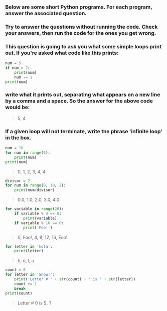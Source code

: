 ### Below are some short Python programs. For each program, answer the associated question.
### Try to answer the questions without running the code. Check your answers, then run the code for the ones you get wrong.
### This question is going to ask you what some simple loops print out. If you're asked what code like this prints:

```py
num = 5
if num > 2:
    print(num)
    num -= 1
print(num)
```
### write what it prints out, separating what appears on a new line by a comma and a space. So the answer for the above code would be:

> 5, 4

### If a given loop will not terminate, write the phrase 'infinite loop' in the box.


```py
num = 10
for num in range(5):
    print(num)
print(num)
```
> 0, 1, 2, 3, 4, 4

```py
divisor = 2
for num in range(0, 10, 2):
    print(num/divisor) 
```
> 0.0, 1.0, 2.0, 3.0, 4.0

```py
for variable in range(20):
    if variable % 4 == 0:
        print(variable)
    if variable % 16 == 0:
        print('Foo!') 
```
> 0, Foo!, 4, 8, 12, 16, Foo!

```py
for letter in 'hola':
    print(letter)  
```
> h, o, l, a

```py
count = 0
for letter in 'Snow!':
    print('Letter # ' + str(count) + ' is ' + str(letter))
    count += 1
    break
print(count)
```
> Letter # 0 is S, 1
